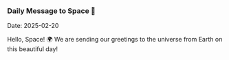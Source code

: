 ### Daily Message to Space 🌌
Date: 2025-02-20

Hello, Space! 🌍 We are sending our greetings to the universe from Earth on this beautiful day!
